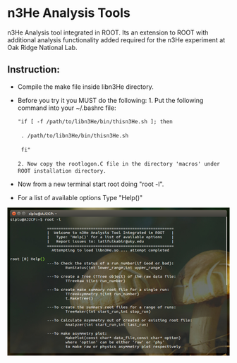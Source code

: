 n3He Analysis Tools
=====================
n3He Analysis tool integrated in ROOT. Its an extension to ROOT with additional analysis functionality added required for the n3He experiment at Oak Ridge National Lab.

Instruction:
--------------
* Compile the make file inside libn3He directory.
* Before you try it you MUST do the following:
      1. Put the following command into your ~/.bashrc file:

	  "if [ -f /path/to/libn3He/bin/thisn3He.sh ]; then
 
	   . /path/to/libn3He/bin/thisn3He.sh

	   fi"

	  2. Now copy the rootlogon.C file in the directory 'macros' under ROOT installation directory.  
	  
* Now from a new terminal start root doing "root -l".
* For a list of available options Type "Help()"

 
![](./demo.jpg "n3He Analysis Tool in Action")


